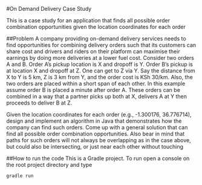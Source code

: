 #On Demand Delivery Case Study

This is a case study for an application that finds all possible order combination opportunities given the location 
coordinates for each order

##Problem
A company providing on-demand delivery services needs to find opportunities for combining delivery orders such that its 
customers can share cost and drivers and riders on their platform can maximise their earnings by doing more deliveries 
at a lower fuel cost. Consider two orders A and B. Order A’s pickup location is X and dropoff is Y. Order B’s pickup
is at location X and dropoff at Z. One can get to Z via Y. Say the distance from X to Y is 5 km, Z is 3 km from Y, and the order cost is KSh 30/km. Also, the two orders are placed within a short
span of each other. In this example assume order B is placed a minute after order A. These orders can be combined in a way that a partner picks up both at X, delivers A at Y then
proceeds to deliver B at Z.

Given the location coordinates for each order (e.g., -1.300176, 36.776714), design and implement an algorithm in Java 
that demonstrates how the company can find such orders. Come up with a general solution that can find all possible order
 combination opportunities. Also bear in mind that paths for such orders will not always be overlapping as in the case 
 above, but could also be intersecting, or just near each other without touching

##How to run the code
This is a Gradle project. To run open a console on the root project directory and type

`gradle run`